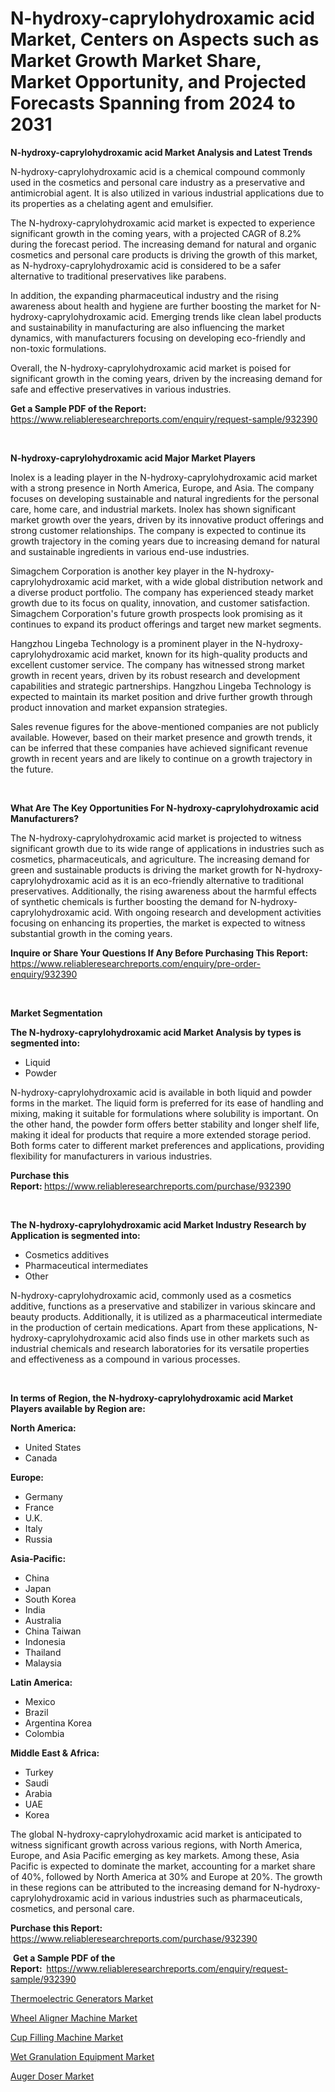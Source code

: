 <p><h1>N-hydroxy-caprylohydroxamic acid Market, Centers on Aspects such as Market Growth Market Share, Market Opportunity, and Projected Forecasts Spanning from 2024 to 2031</h1></p><p><strong>N-hydroxy-caprylohydroxamic acid Market Analysis and Latest Trends</strong></p>
<p><p>N-hydroxy-caprylohydroxamic acid is a chemical compound commonly used in the cosmetics and personal care industry as a preservative and antimicrobial agent. It is also utilized in various industrial applications due to its properties as a chelating agent and emulsifier.</p><p>The N-hydroxy-caprylohydroxamic acid market is expected to experience significant growth in the coming years, with a projected CAGR of 8.2% during the forecast period. The increasing demand for natural and organic cosmetics and personal care products is driving the growth of this market, as N-hydroxy-caprylohydroxamic acid is considered to be a safer alternative to traditional preservatives like parabens.</p><p>In addition, the expanding pharmaceutical industry and the rising awareness about health and hygiene are further boosting the market for N-hydroxy-caprylohydroxamic acid. Emerging trends like clean label products and sustainability in manufacturing are also influencing the market dynamics, with manufacturers focusing on developing eco-friendly and non-toxic formulations.</p><p>Overall, the N-hydroxy-caprylohydroxamic acid market is poised for significant growth in the coming years, driven by the increasing demand for safe and effective preservatives in various industries.</p></p>
<p><strong>Get a Sample PDF of the Report:&nbsp;</strong> <a href="https://www.reliableresearchreports.com/enquiry/request-sample/932390">https://www.reliableresearchreports.com/enquiry/request-sample/932390</a></p>
<p>&nbsp;</p>
<p><strong>N-hydroxy-caprylohydroxamic acid Major Market Players</strong></p>
<p><p>Inolex is a leading player in the N-hydroxy-caprylohydroxamic acid market with a strong presence in North America, Europe, and Asia. The company focuses on developing sustainable and natural ingredients for the personal care, home care, and industrial markets. Inolex has shown significant market growth over the years, driven by its innovative product offerings and strong customer relationships. The company is expected to continue its growth trajectory in the coming years due to increasing demand for natural and sustainable ingredients in various end-use industries.</p><p>Simagchem Corporation is another key player in the N-hydroxy-caprylohydroxamic acid market, with a wide global distribution network and a diverse product portfolio. The company has experienced steady market growth due to its focus on quality, innovation, and customer satisfaction. Simagchem Corporation's future growth prospects look promising as it continues to expand its product offerings and target new market segments.</p><p>Hangzhou Lingeba Technology is a prominent player in the N-hydroxy-caprylohydroxamic acid market, known for its high-quality products and excellent customer service. The company has witnessed strong market growth in recent years, driven by its robust research and development capabilities and strategic partnerships. Hangzhou Lingeba Technology is expected to maintain its market position and drive further growth through product innovation and market expansion strategies.</p><p>Sales revenue figures for the above-mentioned companies are not publicly available. However, based on their market presence and growth trends, it can be inferred that these companies have achieved significant revenue growth in recent years and are likely to continue on a growth trajectory in the future.</p></p>
<p>&nbsp;</p>
<p><strong>What Are The Key Opportunities For N-hydroxy-caprylohydroxamic acid Manufacturers?</strong></p>
<p><p>The N-hydroxy-caprylohydroxamic acid market is projected to witness significant growth due to its wide range of applications in industries such as cosmetics, pharmaceuticals, and agriculture. The increasing demand for green and sustainable products is driving the market growth for N-hydroxy-caprylohydroxamic acid as it is an eco-friendly alternative to traditional preservatives. Additionally, the rising awareness about the harmful effects of synthetic chemicals is further boosting the demand for N-hydroxy-caprylohydroxamic acid. With ongoing research and development activities focusing on enhancing its properties, the market is expected to witness substantial growth in the coming years.</p></p>
<p><strong>Inquire or Share Your Questions If Any Before Purchasing This Report:</strong> <a href="https://www.reliableresearchreports.com/enquiry/pre-order-enquiry/932390">https://www.reliableresearchreports.com/enquiry/pre-order-enquiry/932390</a></p>
<p>&nbsp;</p>
<p><strong>Market Segmentation</strong></p>
<p><strong>The N-hydroxy-caprylohydroxamic acid Market Analysis by types is segmented into:</strong></p>
<p><ul><li>Liquid</li><li>Powder</li></ul></p>
<p><p>N-hydroxy-caprylohydroxamic acid is available in both liquid and powder forms in the market. The liquid form is preferred for its ease of handling and mixing, making it suitable for formulations where solubility is important. On the other hand, the powder form offers better stability and longer shelf life, making it ideal for products that require a more extended storage period. Both forms cater to different market preferences and applications, providing flexibility for manufacturers in various industries.</p></p>
<p><strong>Purchase this Report:&nbsp;</strong><a href="https://www.reliableresearchreports.com/purchase/932390">https://www.reliableresearchreports.com/purchase/932390</a></p>
<p>&nbsp;</p>
<p><strong>The N-hydroxy-caprylohydroxamic acid Market Industry Research by Application is segmented into:</strong></p>
<p><ul><li>Cosmetics additives</li><li>Pharmaceutical intermediates</li><li>Other</li></ul></p>
<p><p>N-hydroxy-caprylohydroxamic acid, commonly used as a cosmetics additive, functions as a preservative and stabilizer in various skincare and beauty products. Additionally, it is utilized as a pharmaceutical intermediate in the production of certain medications. Apart from these applications, N-hydroxy-caprylohydroxamic acid also finds use in other markets such as industrial chemicals and research laboratories for its versatile properties and effectiveness as a compound in various processes.</p></p>
<p>&nbsp;</p>
<p><strong>In terms of Region, the N-hydroxy-caprylohydroxamic acid Market Players available by Region are:</strong></p>
<p>
    <p> <strong> North America: </strong>
        <ul>
            <li>United States</li>
            <li>Canada</li>
        </ul>
        </p> 
    <p> <strong> Europe: </strong>
        <ul>
            <li>Germany</li>
            <li>France</li>
            <li>U.K.</li>
            <li>Italy</li>
            <li>Russia</li>
        </ul>
        </p> 
    <p> <strong> Asia-Pacific: </strong>
        <ul>
            <li>China</li>
            <li>Japan</li>
            <li>South Korea</li>
            <li>India</li>
            <li>Australia</li>
            <li>China Taiwan</li>
            <li>Indonesia</li>
            <li>Thailand</li>
            <li>Malaysia</li>
        </ul>
        </p> 
    <p> <strong> Latin America: </strong>
        <ul>
            <li>Mexico</li>
            <li>Brazil</li>
            <li>Argentina Korea</li>
            <li>Colombia</li>
        </ul>
        </p> 
    <p> <strong> Middle East & Africa: </strong>
        <ul>
            <li>Turkey</li>
            <li>Saudi</li>
            <li>Arabia</li>
            <li>UAE</li>
            <li>Korea</li>
        </ul>
    </p>
    </p>
<p><p>The global N-hydroxy-caprylohydroxamic acid market is anticipated to witness significant growth across various regions, with North America, Europe, and Asia Pacific emerging as key markets. Among these, Asia Pacific is expected to dominate the market, accounting for a market share of 40%, followed by North America at 30% and Europe at 20%. The growth in these regions can be attributed to the increasing demand for N-hydroxy-caprylohydroxamic acid in various industries such as pharmaceuticals, cosmetics, and personal care.</p></p>
<p><strong>Purchase this Report: </strong><a href="https://www.reliableresearchreports.com/purchase/932390">https://www.reliableresearchreports.com/purchase/932390</a></p>
<p>&nbsp;<strong>Get a Sample PDF of the Report:&nbsp;&nbsp;</strong><a href="https://www.reliableresearchreports.com/enquiry/request-sample/932390">https://www.reliableresearchreports.com/enquiry/request-sample/932390</a></p>
<p><strong></strong></p>
<p><p><a href="https://medium.com/@aleenstokes34346/thermoelectric-generators-market-size-cagr-trends-2024-2030-3b03132cc6cf">Thermoelectric Generators Market</a></p><p><a href="https://medium.com/@aleenstokes34346/wheel-aligner-machine-market-research-report-its-history-and-forecast-2024-to-2031-fd0d37493c9e">Wheel Aligner Machine Market</a></p><p><a href="https://medium.com/@dianaalsop666/cup-filling-machine-market-size-cagr-trends-2024-2030-2663fc0f13ce">Cup Filling Machine Market</a></p><p><a href="https://medium.com/@aleenstokes34346/wet-granulation-equipment-market-trends-and-market-analysis-forecasted-for-period-2024-2031-99a3d98c95f9">Wet Granulation Equipment Market</a></p><p><a href="https://medium.com/@dianaalsop666/auger-doser-market-analysis-and-sze-forecasted-for-period-from-2024-to-2031-88a193cc3c44">Auger Doser Market</a></p></p>